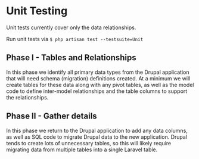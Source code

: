 # Unit Testing

Unit tests currently cover only the data relationships.

Run unit tests via `$ php artisan test --testsuite=Unit`

## Phase I - Tables and Relationships

In this phase we identify all primary data types from the Drupal application that will need schema (migration) definitions created. At a minimum we will create tables for these data along with any pivot tables, as well as the model code to define inter-model relationships and the table columns to support the relationships.

## Phase II - Gather details

In this phase we return to the Drupal application to add any data columns, as well as SQL code to migrate Drupal data to the new application. Drupal tends to create lots of unnecessary tables, so this will likely require migrating data from multiple tables into a single Laravel table.
